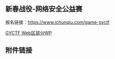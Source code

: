 ## 新春战役-网络安全公益赛

报名链接：https://www.ichunqiu.com/game-gyctf

[GYCTF Web区部分WP](https://www.cnblogs.com/cioi/p/12381283.html)



## 附件链接